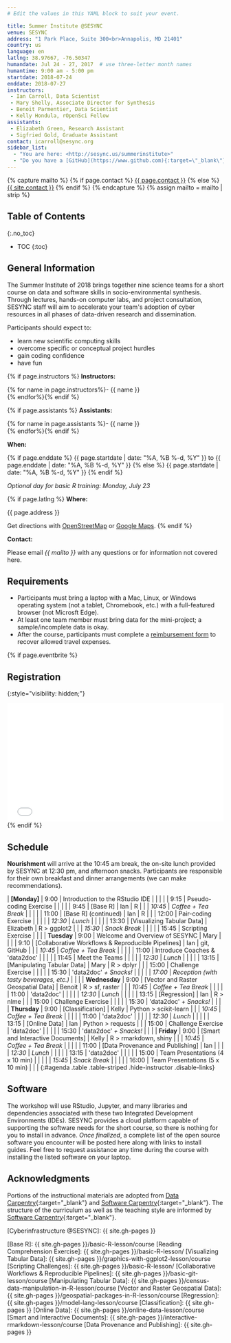 ```yaml
---
# Edit the values in this YAML block to suit your event.

title: Summer Institute @SESYNC
venue: SESYNC
address: "1 Park Place, Suite 300<br>Annapolis, MD 21401"
country: us
language: en
latlng: 38.97667, -76.50347
humandate: Jul 24 - 27, 2017  # use three-letter month names
humantime: 9:00 am - 5:00 pm
startdate: 2018-07-24
enddate: 2018-07-27
instructors:
 - Ian Carroll, Data Scientist
 - Mary Shelly, Associate Director for Synthesis
 - Benoit Parmentier, Data Scientist
 - Kelly Hondula, rOpenSci Fellow
assistants:
 - Elizabeth Green, Research Assistant
 - Sigfried Gold, Graduate Assistant
contact: icarroll@sesync.org
sidebar_list:
  - "You are here: <http://sesync.us/summerinstitute>"
  - "Do you have a [GitHub](https://www.github.com){:target=\"_blank\"} account?"
---
```


<!-- Capture additional variables to use below. -->

{% capture mailto %}
{% if page.contact %}
  <a href='mailto:{{page.contact}}'>{{ page.contact }}</a>
{% else %}
  <a href='mailto:{{site.contact}}'>{{ site.contact }}</a>
{% endif %}
{% endcapture %}
{% assign mailto = mailto | strip %}

## Table of Contents
{:.no_toc}

* TOC
{:toc}

## General Information

The Summer Institute of 2018 brings together nine science teams for a short
course on data and software skills in socio-environmental synthesis. Through
lectures, hands-on computer labs, and project consultation, SESYNC staff will
aim to accelerate your team's adoption of cyber resources in all phases of
data-driven research and dissemination.

Participants should expect to:

- learn new scientific computing skills
- overcome specific or conceptual project hurdles
- gain coding confidence
- have fun

<!-- The next block displays instructors' names if they are available. -->

{% if page.instructors %}
**Instructors:**

{% for name in page.instructors%}- {{ name }}  
{% endfor%}{% endif %}

{% if page.assistants %}
**Assistants:**

{% for name in page.assistants %}- {{ name }}  
{% endfor%}{% endif %}

**When:**

{% if page.enddate %}
{{ page.startdate | date: "%A, %B %-d, %Y" }} to
{{ page.enddate | date: "%A, %B %-d, %Y" }}
{% else %}
{{ page.startdate | date: "%A, %B %-d, %Y" }}
{% endif %}

*Optional day for basic R training: Monday, July 23*

<!-- The next block displays the address and links to a map showing directions.
-->

{% if page.latlng %}
**Where:**

{{ page.address }}
  
Get directions with
<a href="//www.openstreetmap.org/?mlat={{ page.latlng | replace:',','&mlon=' }}&zoom=16">OpenStreetMap</a> or
<a href="//maps.google.com/maps?q={{ page.latlng }}">Google Maps</a>.
{% endif %}

<!--
The following block automatically inserts a contact email address if one has
been specified for the page. If one hasn't, this block inserts the site.contact
address in docs/_config.yml.
-->

**Contact:**

Please email *{{ mailto }}* with any questions or for information not covered here.

<!-- Modify the next block if there are any special requirements. -->

## Requirements

- Participants must bring a laptop with a Mac, Linux, or Windows operating
system (not a tablet, Chromebook, etc.) with a full-featured browser (not
Microsft Edge).
- At least one team member must bring data for the mini-project; a
sample/incomplete data is okay.
- After the course, participants must complete a [reimbursement form] to recover
allowed travel expenses.

<!--
An eventbrite value in the YAML front matter triggers the next block.
-->

{% if page.eventbrite %}
## Registration
{:style="visibility: hidden;"}

<iframe
  src="//eventbrite.com/tickets-external?eid={{ page.eventbrite }}&ref=etckt"
  frameborder="0" height="275" width="100%"
  vspace="0" hspace="0" marginheight="5" marginwidth="5"
  scrolling="auto" allowtransparency="true">
</iframe>
{% endif %}

<!-- Compose the schedule below. The instructor field is only visible with URL query string parameter "draft=TRUE" -->

## Schedule

**Nourishment** will arrive at the 10:45 am break, the on-site lunch
provided by SESYNC at 12:30 pm, and afternoon snacks. Participants are responsible
for their own breakfast and dinner arrangements (we can make recommendations).

| **[Monday]**  |    9:00 | Introduction to the RStudio IDE                    |           |   |
|               |    9:15 | Pseudo-coding Exercise                             |           |   |
|               |    9:45 | [Base R]                                           | Ian       | R |
|               | *10:45* | *Coffee + Tea Break*                               |           |   |
|               |   11:00 | [Base R] (continued)                               | Ian       | R |
|               |   12:00 | Pair-coding Exercise                               |           |   |
|               | *12:30* | *Lunch*                                            |           |   |
|               |   13:30 | [Visualizing Tabular Data]                         | Elizabeth | R > ggplot2 |
|               | *15:30* | *Snack Break*                                      |           |   |
|               |   15:45 | Scripting Exercise                                 |           |   |
| **Tuesday**   |    9:00 | Welcome and Overview of SESYNC                     | Mary      |   |
|               |    9:10 | [Collaborative Workflows & Reproducible Pipelines] | Ian       | git, GitHub |
|               | *10:45* | *Coffee + Tea Break*                               |           |   |
|               |   11:00 | Introduce Coaches & 'data2doc'                     |           |   |
|               |   11:45 | Meet the Teams                                     |           |   |
|               | *12:30* | *Lunch*                                            |           |   |
|               |   13:15 | [Manipulating Tabular Data]                        | Mary      | R > dplyr |
|               |   15:00 | Challenge Exercise                                 |           |   |
|               |   15:30 | 'data2doc' *+ Snacks!*                             |           |   |
|               | *17:00* | *Reception (with tasty beverages, etc.)*           |           |   |
| **Wednesday** |    9:00 | [Vector and Raster Geospatial Data]                | Benoit    | R > sf, raster |
|               | *10:45* | *Coffee + Tea Break*                               |           |   |
|               |   11:00 | 'data2doc'                                         |           |   |
|               | *12:30* | *Lunch*                                            |           |   |
|               |   13:15 | [Regression]                                       | Ian       | R > nlme |
|               |   15:00 | Challenge Exercise                                 |           |   |
|               |   15:30 | 'data2doc' *+ Snacks!*                             |           |   |
| **Thursday**  |    9:00 | [Classification]                                   | Kelly     | Python > scikit-learn |
|               | *10:45* | *Coffee + Tea Break*                               |           |   |
|               |   11:00 | 'data2doc'                                         |           |   |
|               | *12:30* | *Lunch*                                            |           |   |
|               |   13:15 | [Online Data]                                      | Ian       | Python > requests |
|               |   15:00 | Challenge Exercise \| 'data2doc'                   |           |   |
|               |   15:30 | 'data2doc' *+ Snacks!*                             |           |   |
| **Friday**    |    9:00 | [Smart and Interactive Documents]                  | Kelly     | R > rmarkdown, shiny  |
|               | *10:45* | *Coffee + Tea Break*                               |           |   |
|               |   11:00 | [Data Provenance and Publishing]                   | Ian       |   |
|               | *12:30* | *Lunch*                                            |           |   |
|               |   13:15 | 'data2doc'                                         |           |   |
|               |   15:00 | Team Presentations (4 x 10 min)                    |           |   |
|               | *15:45* | *Snack Break*                                      |           |   |
|               |   16:00 | Team Presentations (5 x 10 min)                    |           |   |
{:#agenda .table .table-striped .hide-instructor .disable-links}
<!--  -->

## Software

The workshop will use RStudio, Jupyter, and many libraries and dependencies
associated with these two Integrated Development Environments (IDEs). SESYNC
provides a cloud platform capable of supporting the software needs for the short
course, so there is nothing for you to install in advance. *Once finalized*, a
complete list of the open source software you encounter will be posted here
along with links to install guides. Feel free to request assistance any time
during the course with installing the listed software on your laptop.

<!--

The table of software below is shared **for your information only**, you do not need to install these programs on your laptop. FIXME

| Software   | Download Site                                         | Homebrew Package(s)         | Aptitude Package(s)    |
|------------+-------------------------------------------------------+-----------------------------+------------------------|
| git        | <https://git-scm.com/downloads>                       | `git`                       | `git`                  |
| R          | <https://cran.rstudio.com/>                           | `r`                         | `r-base`               |
| RStudio    | <https://www.rstudio.com/products/rstudio/download2/> | `rstudio`*                  |                        |
| Python 3.x | <https://www.python.org/downloads/>                   | `python3`                   | `python3`              |
| GDAL/OGR   | <https://trac.osgeo.org/osgeo4w/>                     | `gdal2`<sup>1</sup>, `geos` | `gdal-bin`<sup>2</sup> |
{:.table}

1: **macOS** users will need to execute `brew tap osgeo/osgeo4mac` prior to running `brew install gdal2`.

2: **Ubuntu** users will need to add the [UbuntuGIS](https://launchpad.net/~ubuntugis/+archive/ubuntu/ubuntugis-unstable) repository prior to running `apt-get install gdal-bin`

The following R packages need to be installed. Open RStudio and, for each package below, type `install.packages(%package%)` at the prompt and press return. Follow all prompts.

- `tidyr`
- `ggplot2`
- `RSQLite`
- `rgdal`
- `rgeos`
- `shiny`
- `leaflet`
-->

## Acknowledgments

Portions of the instructional materials are adopted from [Data
Carpentry](http://www.datacarpentry.org){:target="_blank"} and [Software
Carpentry](http://software-carpentry.org){:target="_blank"}. The structure of
the curriculum as well as the teaching style are informed by [Software
Carpentry](http://software-carpentry.org){:target="_blank"}.

<!-- Only use space below for links. -->

[reimbursement form]: https://www.sesync.org/sites/default/files/sesync_travel_reimbursement_request_form_2017_-_fillable_july_2017.pdf
[Cyberinfrastructure @SESYNC]: {{ site.gh-pages }}

[Base R]: {{ site.gh-pages }}/basic-R-lesson/course
[Reading Comprehension Exercise]: {{ site.gh-pages }}/basic-R-lesson/
[Visualizing Tabular Data]: {{ site.gh-pages }}/graphics-with-ggplot2-lesson/course
[Scripting Challenges]: {{ site.gh-pages }}/basic-R-lesson/
[Collaborative Workflows & Reproducible Pipelines]: {{ site.gh-pages }}/basic-git-lesson/course
[Manipulating Tabular Data]: {{ site.gh-pages }}/census-data-manipulation-in-R-lesson/course
[Vector and Raster Geospatial Data]: {{ site.gh-pages }}/geospatial-packages-in-R-lesson/course
[Regression]: {{ site.gh-pages }}/model-lang-lesson/course
[Classification]: {{ site.gh-pages }}
[Online Data]: {{ site.gh-pages }}/online-data-lesson/course
[Smart and Interactive Documents]: {{ site.gh-pages }}/interactive-rmarkdown-lesson/course
[Data Provenance and Publishing]: {{ site.gh-pages }}

